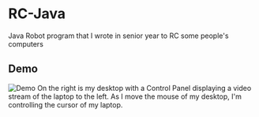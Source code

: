 # RC-Java
Java Robot program that I wrote in senior year to RC some people's computers

## Demo
![Demo](https://github.com/josephnormandev/RC-Java/blob/master/output.gif)
On the right is my desktop with a Control Panel displaying a video stream of the laptop to the left. As I move the mouse of my desktop, I'm controlling the cursor of my laptop.
